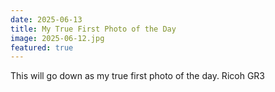 ```yaml
---
date: 2025-06-13
title: My True First Photo of the Day
image: 2025-06-12.jpg
featured: true
---
```


This will go down as my true first photo of the day. Ricoh GR3

